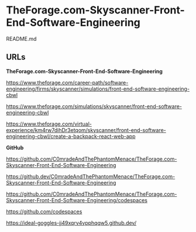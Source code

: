 # TheForage.com-Skyscanner-Front-End-Software-Engineering

README.md

## URLs

**TheForage.com-Skyscanner-Front-End-Software-Engineering**

https://www.theforage.com/career-path/software-engineering/firms/skyscanner/simulations/front-end-software-engineering-cbwl

https://www.theforage.com/simulations/skyscanner/front-end-software-engineering-cbwl

https://www.theforage.com/virtual-experience/km4rw7dihDr3etqom/skyscanner/front-end-software-engineering-cbwl/create-a-backpack-react-web-app

**GitHub**

https://github.com/C0mradeAndThePhantomMenace/TheForage.com-Skyscanner-Front-End-Software-Engineering

https://github.dev/C0mradeAndThePhantomMenace/TheForage.com-Skyscanner-Front-End-Software-Engineering

https://github.com/C0mradeAndThePhantomMenace/TheForage.com-Skyscanner-Front-End-Software-Engineering/codespaces

https://github.com/codespaces

https://ideal-goggles-jj49xqrv4vpphqqw5.github.dev/
